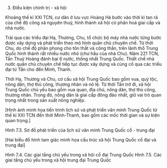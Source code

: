 3. Điều kiện chính trị - xã hội

Khoảng thế kỉ XXI TCN, cư dân ở lưu vực Hoàng Hà bước vào thời kì tan rã của chế độ công xã nguyên thuỷ, hình thành xã hội có phân hoá giai cấp và nhà nước.

Trải qua các triều đại Hạ, Thương, Chu, tổ chức bộ máy nhà nước từng bước được xây dựng và phát triển theo mô hình quân chủ chuyên chế. Từ thời Chu, do chế độ phân phong cho tôn thất và công thần, trên lãnh thổ Trung Quốc hình thành rất nhiều nước nhỏ (chư hầu của nhà Chu). Năm 221 TCN, Tần Thuỷ Hoàng đánh bại 6 nước, thống nhất Trung Quốc. Thiết chế nhà nước quân chủ chuyên chế tiếp tục được xây dựng và củng cố qua các triều đại từ Tần cho đến Minh, Thanh.

Thời Hạ, Thương và Chu, cơ cấu xã hội Trung Quốc bao gồm vua, quý tộc, nông dân, thợ thủ công, thương nhân và nô lệ. Từ thời Tần trở đi, xã hội Trung Quốc chủ yếu bao gồm vua quan, địa chủ, nông dân, thợ thủ công, thương nhân. Trong đó, nông dân là giai cấp đông đảo nhất, giữ vai trò quan trọng nhất trong sản xuất nông nghiệp.

[Hình ảnh minh họa tiến trình lịch sử và phát triển văn minh Trung Quốc từ thế kỉ XXI TCN đến thời Minh-Thanh, bao gồm các mốc thời gian và sự kiện quan trọng.]

Hình 7.3. Sơ đồ phát triển của lịch sử văn minh Trung Quốc cổ - trung đại

[Hai biểu đồ hình tam giác minh họa cấu trúc xã hội Trung Quốc cổ đại và trung đại]

Hình 7.4. Các giai tầng chủ yếu trong xã hội cổ đại Trung Quốc
Hình 7.5. Các giai tầng chủ yếu trong xã hội trung đại Trung Quốc